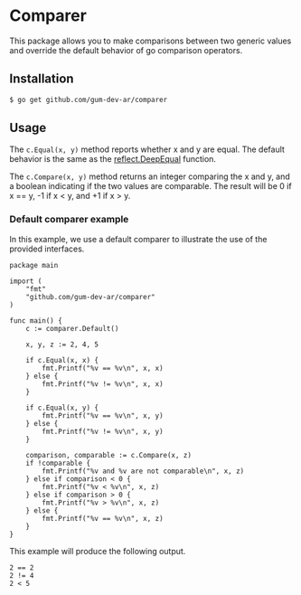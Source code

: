 # Comparer

This package allows you to make comparisons between two generic values and override the default behavior of go comparison operators.

## Installation

```bash
$ go get github.com/gum-dev-ar/comparer
```

## Usage

The `c.Equal(x, y)` method reports whether x and y are equal. The default behavior is the same as the [reflect.DeepEqual](https://golang.org/pkg/reflect/#DeepEqual) function.

The `c.Compare(x, y)` method returns an integer comparing the x and y, and a boolean indicating if the two values are comparable. The result will be 0 if x == y, -1 if x < y, and +1 if x > y.

### Default comparer example

In this example, we use a default comparer to illustrate the use of the provided interfaces.

```golang
package main

import (
	"fmt"
	"github.com/gum-dev-ar/comparer"
)

func main() {
	c := comparer.Default()

	x, y, z := 2, 4, 5

	if c.Equal(x, x) {
		fmt.Printf("%v == %v\n", x, x)
	} else {
		fmt.Printf("%v != %v\n", x, x)
	}

	if c.Equal(x, y) {
		fmt.Printf("%v == %v\n", x, y)
	} else {
		fmt.Printf("%v != %v\n", x, y)
	}

	comparison, comparable := c.Compare(x, z)
	if !comparable {
		fmt.Printf("%v and %v are not comparable\n", x, z)
	} else if comparison < 0 {
		fmt.Printf("%v < %v\n", x, z)
	} else if comparison > 0 {
		fmt.Printf("%v > %v\n", x, z)
	} else {
		fmt.Printf("%v == %v\n", x, z)
	}
}
```

This example will produce the following output.

```
2 == 2
2 != 4
2 < 5
```
